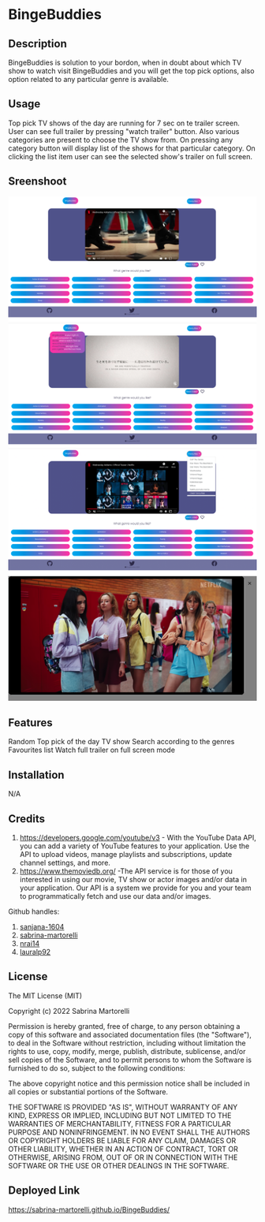 # BingeBuddies


## Description
BingeBuddies is solution to your bordon, when in doubt about which TV show to watch visit BingeBuddies and you will get the top pick options, also option related to any particular genre is available.


## Usage
Top pick TV shows of the day are running for 7 sec on te trailer screen. User can see full trailer by pressing "watch trailer" button. Also various categories are present to choose the TV show from. On pressing any category button will display list of the shows for that particular category.
On clicking the list item user can see the selected show's trailer on full screen.


## Sreenshoot

![screenshot](assets/images/Screenshot1.png)
![screenshot2](assets/images/Screenshot2.png)
![screenshot3](assets/images/Screenshot3.png)
![screenshot4](assets/images/Screenshot4.png)

## Features

Random Top pick of the day TV show
Search according to the genres
Favourites list
Watch full trailer on full screen mode

## Installation

N/A 


## Credits

1. https://developers.google.com/youtube/v3 - With the YouTube Data API, you can add a variety of YouTube features to your application. Use the API to upload videos, manage playlists and subscriptions, update channel settings, and more.
2. https://www.themoviedb.org/ -The API service is for those of you interested in using our movie, TV show or actor images and/or data in your application. Our API is a system we provide for you and your team to programmatically fetch and use our data and/or images.

Github handles:
1. [sanjana-1604](https://github.com/sanjana-1604)
2. [sabrina-martorelli](https://github.com/sabrina-martorelli)
3. [nrai14](https://github.com/nrai14) 
4. [lauralp92](https://github.com/lauralp92)

## License

The MIT License (MIT)

Copyright (c) 2022 Sabrina Martorelli

Permission is hereby granted, free of charge, to any person obtaining a copy of this software and associated documentation files (the "Software"), to deal in the Software without restriction, including without limitation the rights to use, copy, modify, merge, publish, distribute, sublicense, and/or sell copies of the Software, and to permit persons to whom the Software is furnished to do so, subject to the following conditions:

The above copyright notice and this permission notice shall be included in all copies or substantial portions of the Software.

THE SOFTWARE IS PROVIDED "AS IS", WITHOUT WARRANTY OF ANY KIND, EXPRESS OR IMPLIED, INCLUDING BUT NOT LIMITED TO THE WARRANTIES OF MERCHANTABILITY, FITNESS FOR A PARTICULAR PURPOSE AND NONINFRINGEMENT. IN NO EVENT SHALL THE AUTHORS OR COPYRIGHT HOLDERS BE LIABLE FOR ANY CLAIM, DAMAGES OR OTHER LIABILITY, WHETHER IN AN ACTION OF CONTRACT, TORT OR OTHERWISE, ARISING FROM, OUT OF OR IN CONNECTION WITH THE SOFTWARE OR THE USE OR OTHER DEALINGS IN THE SOFTWARE.



## Deployed Link
https://sabrina-martorelli.github.io/BingeBuddies/
